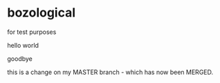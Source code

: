 bozological
===========

for test purposes

hello world

goodbye


this is a change on my MASTER branch - which has now been MERGED.
